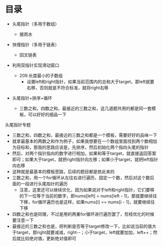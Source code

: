 # 目录

- 头尾指针（多用于数组）
  - 接雨水
- 快慢指针（多用于链表）
  - 回文链表
- 利用双指针实现滑动窗口
  - 209.长度最小的子数组
    - 设置left和right指针，如果当前范围内的总和大于target，那left就要右移，否则就是不符合标准，就将right右移

- 头尾指针+排序+循环
  - 三数之和，四数之和，最接近的三数之和，这几道题共用的都是同一套模板，可以好好的细品一下



头尾指针专题

- 三数之和，四数之和，最接近的三数之和都是一个模板，需要好好的品味一下
- 就拿最基本的两数之和作为例子，如果我想要在一个数组里面找到两个数相加为目标和，那我的思路应该是，先排序，然后初始化两个指向头尾的指针
- 然后，对两个指针指向的数字进行相加，如果和等于target，就直接返回答案即可；如果大于target，就把right指针向左移；如果小于target，就把left指针向右移
- 这种就是最基本的模板思路，后续的题目都是依此来的
- 三数之和，用一个for循环从左往右进行遍历，固定一个数，然后对这个数后面的一段进行头尾指针的遍历
  - 注意，这里还可以继续优化，因为如果说对于left和right指针，它们要移的下一位等于当前的数字，即nums[left] = nums[left - 1]，那就要继续往下移，for循环遍历也是这样，如果nums[i] == nums[i - 1]，就要继续往下移
- 四数之和也是同理，不过是用的两重for循环进行遍历罢了，剪枝优化的时候要注意一下
- 最接近的三数之和也是，把判断是否等于target修改一下，比如说当前的值大于target，那right就要减减，right--；小于target，left就要加加，left++；然后就比较绝对值，更新绝对值即可